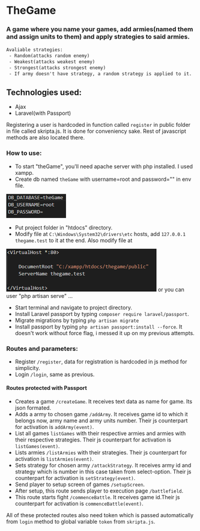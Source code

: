 # TheGame

### A game where you name your games, add armies(named them and assign units to them) and apply strategies to said armies. 

    Avaliable strategies: 
     - Random(attacks random enemy)
     - Weakest(attacks weakest enemy)
     - Strongest(attacks strongest enemy)
     - If army doesn't have strategy, a random strategy is applied to it.

## Technologies used:
 - Ajax
 - Laravel(with Passport)

Registering a user is hardcoded in function called `register` in public folder in file called skripta.js. It is done for conveniency sake.
Rest of javascript methods are also located there.

### How to use:

 - To start "theGame", you'll need apache server with php installed. I used xampp. 
 - Create db named `theGame` with username=root and password="" in env file.

 ![env](env.png)

 - Put project folder in "htdocs" directory. 
 - Modify file at `C:\Windows\System32\drivers\etc` hosts, add `127.0.0.1 thegame.test` to it at the end. Also modify file at 

 ![host](host.png)
 or you can user "php artisan serve" ...

 - Start terminal and navigate to project directory.
 - Install Laravel passport by typing `composer require laravel/passport`.
 - Migrate migrations by typing `php artisan migrate`
 - Install passport by typing `php artisan passport:install --force`. It doesn't work without force flag, i messed it up on my previous attempts.

### Routes and parameters:

 - Register `/register`, data for registration is hardcoded in js method for simplicity.
 - Login `/login`, same as previous.

 #### Routes protected with Passport
 - Creates a game `/createGame`. It receives text data as name for game. Its json formated.
 - Adds a army to chosen game `/addArmy`. It receives game id to which it belongs now, army name and  army units number. Their js counterpart for activation is `addArmy(event)`.
 - List all games `listGames` with their respective armies and armies with their respective strategies. Their js counterpart for activation is `listGames(event)`.
 - Lists armies `/listArmies` with their strategies. Their js counterpart for activation is `listArmies(event)`.
 - Sets strategy for chosen army `/attackStrategy`. It receives army id and strategy which is number in this case taken from select-option. Their js counterpart for activation is `setStrategy(event)`. 
 - Send player to setup screen of games `/setupScreen`.
 - After setup, this route sends player to execution page `/battlefield`.
 - This route starts fight `/commenceBattle`. It receives game id.Their js counterpart for activation is `commenceBattle(event)`.

All of these protected routes also need token which is passed automatically from `login` method to global variable `token` from `skripta.js`. 
